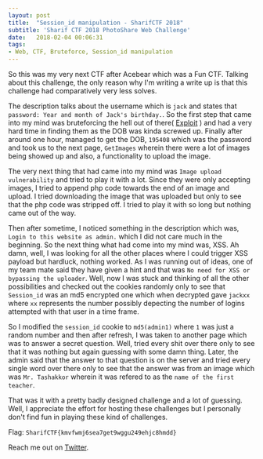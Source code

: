 ```yaml
---
layout: post
title:  "Session_id manipulation - SharifCTF 2018"
subtitle: 'Sharif CTF 2018 PhotoShare Web Challenge'
date:   2018-02-04 00:06:31
tags:
- Web, CTF, Bruteforce, Session_id manipulation
---
```


So this was my very next CTF after Acebear which was a Fun CTF. Talking about this challenge, the only reason why I'm writing a write up
is that this challenge had comparatively very less solves.

The description talks about the username which is `jack` and states that `password: Year and month of Jack's birthday.`. So the first step
that came into my mind was bruteforcing the hell out of there( <a href="https://github.com/gokulkrishna01/gokulkrishna01.github.io/blob/master/exploit.py">Exploit</a> ) and had a very hard time in finding them
as the DOB was kinda screwed up. Finally after around one hour, managed to get the DOB, `195408` which was the password and took us to the
next page, `GetImages` wherein there were a lot of images being showed up and also, a functionality to upload the image.

The very next thing that had came into my mind was `Image upload vulnerability` and tried to play it with a lot. Since they were only accepting
images, I tried to append php code towards the end of an image and upload. I tried downloading the image that was uploaded but only to see that
the php code was stripped off. I tried to play it with so long but nothing came out of the way.

Then after sometime, I noticed something in the description which was, ` Login to this website as admin.` which I did not care much in the
beginning. So the next thing what had come into my mind was, XSS. Ah damn, well, I was looking for all the other places where I could trigger
XSS payload but hardluck, nothing worked. As I was running out of ideas, one of my team mate said they have given a hint and that was
`No need for XSS or bypassing the uploader`. Well, now I was stuck and thinking of all the other possibilities and checked out the cookies
randomly only to see that `Session_id` was an md5 encrypted one which when decrypted gave `jackxx` where `xx` represents the number possibly
depecting the number of logins attempted with that user in a time frame.

So I modified the `session_id` cookie to `md5(admin1)` where `1` was just a random number and then after refresh, I was taken to another page
which was to answer a secret question. Well, tried every shit over there only to see that it was nothing but again guessing with some damn thing.
Later, the admin said that the answer to that question is on the server and tried every single word over there only to see that the answer was
from an image which was `Mr. Tashakkor` wherein it was refered to as the `name of the first teacher`.

That was it with a pretty badly designed challenge and a lot of guessing. Well, I appreciate the effort for hosting these challenges but I
personally don't find fun in playing these kind of challenges.

Flag: `SharifCTF{kmvfwmj6sea7get9wggu249ehjc8hmdd}`

Reach me out on <a href="https://twitter.com/gkgkrishna33">Twitter</a>.
